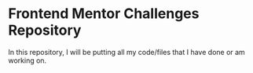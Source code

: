 # Frontend Mentor Challenges Repository

In this repository, I will be putting all my code/files that I have done or am working on.